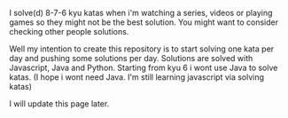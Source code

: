 I solve(d) 8-7-6 kyu katas when i'm watching a series, videos or playing games so they might not be the best solution. You might want to consider checking other people solutions.

Well my intention to create this repository is to start solving one kata per day and pushing some solutions per day.
Solutions are solved with Javascript, Java and Python. Starting from kyu 6 i wont use Java to solve katas. (I hope i wont need Java. I'm still learning javascript via solving katas)

I will update this page later.
